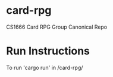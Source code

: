 # card-rpg
CS1666 Card RPG Group Canonical Repo

# Run Instructions
To run 'cargo run' in /card-rpg/
